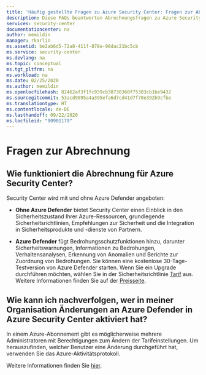 ```yaml
---
title: 'Häufig gestellte Fragen zu Azure Security Center: Fragen zur Abrechnung'
description: Diese FAQs beantworten Abrechnungsfragen zu Azure Security Center, einem Produkt, das Ihnen hilft, Bedrohungen zu verhindern, zu erkennen und darauf zu reagieren.
services: security-center
documentationcenter: na
author: memildin
manager: rkarlin
ms.assetid: be2ab6d5-72a8-411f-878e-98dac21bc5cb
ms.service: security-center
ms.devlang: na
ms.topic: conceptual
ms.tgt_pltfrm: na
ms.workload: na
ms.date: 02/25/2020
ms.author: memildin
ms.openlocfilehash: 82462af3f1fc939cb30730360f75303cb1be9432
ms.sourcegitcommit: 53acd9895a4a395efa6d7cd41d7f78e392b9cfbe
ms.translationtype: HT
ms.contentlocale: de-DE
ms.lasthandoff: 09/22/2020
ms.locfileid: "90901179"
---
```

# <a name="billing-questions"></a>Fragen zur Abrechnung

## <a name="how-does-billing-work-for-azure-security-center"></a>Wie funktioniert die Abrechnung für Azure Security Center?
Security Center wird mit und ohne Azure Defender angeboten:

- **Ohne Azure Defender** bietet Security Center einen Einblick in den Sicherheitszustand Ihrer Azure-Ressourcen, grundlegende Sicherheitsrichtlinien, Empfehlungen zur Sicherheit und die Integration in Sicherheitsprodukte und -dienste von Partnern.

- **Azure Defender** fügt Bedrohungsschutzfunktionen hinzu, darunter Sicherheitswarnungen, Informationen zu Bedrohungen, Verhaltensanalysen, Erkennung von Anomalien und Berichte zur Zuordnung von Bedrohungen. Sie können eine kostenlose 30-Tage-Testversion von Azure Defender starten. Wenn Sie ein Upgrade durchführen möchten, wählen Sie in der Sicherheitsrichtlinie [Tarif](https://docs.microsoft.com/azure/security-center/security-center-pricing) aus. Weitere Informationen finden Sie auf der [Preisseite](https://azure.microsoft.com/pricing/details/security-center/).

## <a name="how-can-i-track-who-in-my-organization-enabled-azure-defender-changes-in-azure-security-center"></a>Wie kann ich nachverfolgen, wer in meiner Organisation Änderungen an Azure Defender in Azure Security Center aktiviert hat?
In einem Azure-Abonnement gibt es möglicherweise mehrere Administratoren mit Berechtigungen zum Ändern der Tarifeinstellungen. Um herauszufinden, welcher Benutzer eine Änderung durchgeführt hat, verwenden Sie das Azure-Aktivitätsprotokoll. 

Weitere Informationen finden Sie [hier](https://techcommunity.microsoft.com/t5/Security-Identity/Tracking-Changes-in-the-Pricing-Tier-for-Azure-Security-Center/td-p/390832).